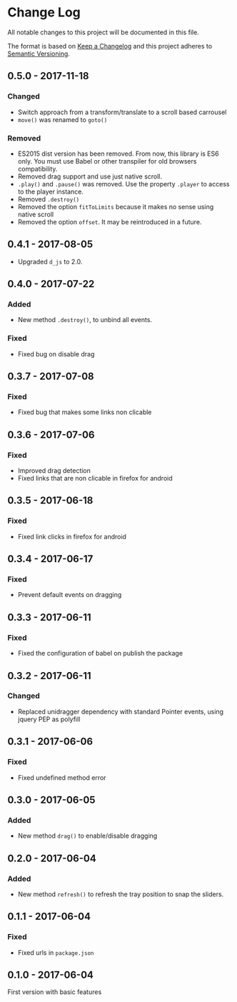 # Change Log
All notable changes to this project will be documented in this file.

The format is based on [Keep a Changelog](http://keepachangelog.com/) 
and this project adheres to [Semantic Versioning](http://semver.org/).

## 0.5.0 - 2017-11-18

### Changed

* Switch approach from a transform/translate to a scroll based carrousel
* `move()` was renamed to `goto()`

### Removed

* ES2015 dist version has been removed. From now, this library is ES6 only. You must use Babel or other transpiler for old browsers compatibility.
* Removed drag support and use just native scroll.
* `.play()` and `.pause()` was removed. Use the property `.player` to access to the player instance.
* Removed `.destroy()`
* Removed the option `fitToLimits` because it makes no sense using native scroll
* Removed the option `offset`. It may be reintroduced in a future.

## 0.4.1 - 2017-08-05

* Upgraded `d_js` to 2.0.

## 0.4.0 - 2017-07-22

### Added

* New method `.destroy()`, to unbind all events.

### Fixed

* Fixed bug on disable drag

## 0.3.7 - 2017-07-08

### Fixed

* Fixed bug that makes some links non clicable

## 0.3.6 - 2017-07-06

### Fixed

* Improved drag detection
* Fixed links that are non clicable in firefox for android

## 0.3.5 - 2017-06-18

### Fixed

* Fixed link clicks in firefox for android

## 0.3.4 - 2017-06-17

### Fixed

* Prevent default events on dragging

## 0.3.3 - 2017-06-11

### Fixed

* Fixed the configuration of babel on publish the package

## 0.3.2 - 2017-06-11

### Changed

* Replaced unidragger dependency with standard Pointer events, using jquery PEP as polyfill

## 0.3.1 - 2017-06-06

### Fixed

* Fixed undefined method error

## 0.3.0 - 2017-06-05

### Added

* New method `drag()` to enable/disable dragging

## 0.2.0 - 2017-06-04

### Added

* New method `refresh()` to refresh the tray position to snap the sliders.

## 0.1.1 - 2017-06-04

### Fixed

* Fixed urls in `package.json`

## 0.1.0 - 2017-06-04

First version with basic features
